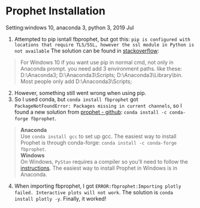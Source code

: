 # Prophet Installation
Setting:windows 10, anaconda 3, python 3, 2019 Jul
1. Attempted to pip isntall fbprophet, but got this:
  `pip is configured with locations that require TLS/SSL, however the ssl module in Python is not available`
  The solution can be found in [stackoverflow](https://stackoverflow.com/questions/45954528/pip-is-configured-with-locations-that-require-tls-ssl-however-the-ssl-module-in):
  > For Windows 10 if you want use pip in normal cmd, not only in Anaconda prompt. you need add 3 environment paths. like these: D:\Anaconda3; D:\Anaconda3\Scripts; D:\Anaconda3\Library\bin.  
  > Most people only add D:\Anaconda3\Scripts;
2. However, something still went wrong when using pip.
3. So I used conda, but `conda install fbprophet` got `PackageNotFoundError: Packages missing in current channels`, so I found a new solution from [prophet - github](https://github.com/facebook/prophet): `conda install -c conda-forge fbprophet`. 
> **Anaconda**  
> Use `conda install gcc` to set up gcc. The easiest way to install Prophet is through conda-forge: `conda install -c conda-forge fbprophet`.  
> **Windows**  
> On Windows, `PyStan` requires a compiler so you'll need to follow the [instructions](https://pystan.readthedocs.io/en/latest/windows.html). The easiest way to install Prophet in Windows is in Anaconda.
4. When importing fbprophet, I got `ERROR:fbprophet:Importing plotly failed. Interactive plots will not work`. The solution is `conda install plotly -y`. Finally, it worked!
